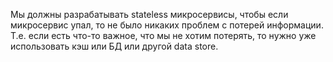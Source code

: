 Мы должны разрабатывать stateless микросервисы, чтобы если микросервис упал, то не было никаких проблем с потерей информации. Т.е. если есть что-то важное, что мы не хотим потерять, то нужно уже использовать кэш или БД или другой data store.